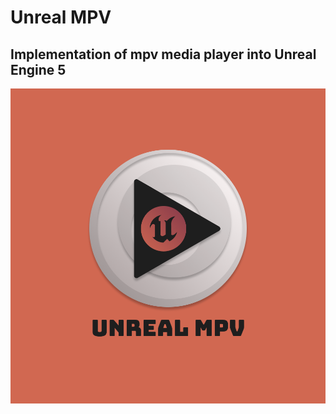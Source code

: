 # Unreal MPV

## Implementation of mpv media player into Unreal Engine 5

![Logo of Unreal MPV](Unreal-MPV_Logo.png)